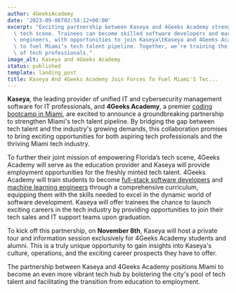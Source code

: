 ```yaml
---
author: 4GeeksAcademy
date: '2023-09-06T02:58:12+00:00'
excerpt: "Exciting partnership between Kaseya and 4Geeks Academy strengthens Miami's\
  \ tech scene. Trainees can become skilled software developers and machine learning\
  \ engineers, with opportunities to join Kaseya\tKaseya and 4Geeks Academy partner\
  \ to fuel Miami’s tech talent pipeline. Together, we’re training the next generation\
  \ of tech professionals."
image_alt: Kaseya and 4Geeks Academy
status: published
template: landing_post
title: Kaseya And 4Geeks Academy Join Forces To Fuel Miami'S Tec...
---
```

**Kaseya**, the leading provider of unified IT and cybersecurity management software for IT professionals, and **4Geeks Academy**, a premier [coding bootcamp in Miami](https://4geeksacademy.com/us/coding-campus/coding-bootcamp-miami), are excited to announce a groundbreaking partnership to strengthen Miami's tech talent pipeline. By bridging the gap between tech talent and the industry's growing demands, this collaboration promises to bring exciting opportunities for both aspiring tech professionals and the thriving Miami tech industry.

To further their joint mission of empowering Florida’s tech scene, 4Geeks Academy will serve as the education provider and Kaseya will provide employment opportunities for the freshly minted tech talent.  4Geeks Academy will train students to become [full-stack software developers](https://4geeksacademy.com/us/full-stack-developer/full-stack-developer) and [machine learning engineers](https://4geeksacademy.com/us/coding-bootcamps/datascience-machine-learning) through a comprehensive curriculum, equipping them with the skills needed to excel in the dynamic world of software development. Kaseya will offer trainees the chance to launch exciting careers in the tech industry by providing opportunities to join their tech sales and IT support teams upon graduation.

To kick off this partnership, on **November 8th**, Kaseya will host a private tour and information session exclusively for 4Geeks Academy students and alumni. This is a truly unique opportunity to gain insights into Kaseya's culture, operations, and the exciting career prospects they have to offer.

The partnership between Kaseya and 4Geeks Academy positions Miami to become an even more vibrant tech hub by bolstering the city's pool of tech talent and facilitating the transition from education to employment.